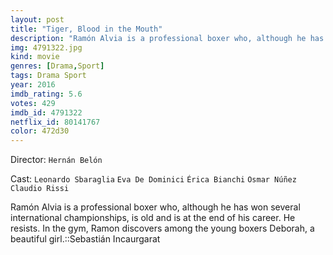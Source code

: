 ```yaml
---
layout: post
title: "Tiger, Blood in the Mouth"
description: "Ramón Alvia is a professional boxer who, although he has won several international championships, is old and is at the end of his career. He resists. In the gym, Ramon discovers among the young boxers Deborah, a beautiful girl.::Sebastián Incaurgarat.."
img: 4791322.jpg
kind: movie
genres: [Drama,Sport]
tags: Drama Sport 
year: 2016
imdb_rating: 5.6
votes: 429
imdb_id: 4791322
netflix_id: 80141767
color: 472d30
---
```

Director: `Hernán Belón`  

Cast: `Leonardo Sbaraglia` `Eva De Dominici` `Érica Bianchi` `Osmar Núñez` `Claudio Rissi` 

Ramón Alvia is a professional boxer who, although he has won several international championships, is old and is at the end of his career. He resists. In the gym, Ramon discovers among the young boxers Deborah, a beautiful girl.::Sebastián Incaurgarat